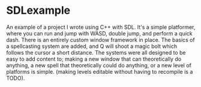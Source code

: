 # SDLexample
An example of a project I wrote using C++ with SDL.  It's a simple platformer, where you can run and jump with WASD, double jump, and perform a quick dash.  There is an entirely custom window framework in place.  The basics of a spellcasting system are added, and Q will shoot a magic bolt which follows the cursor a short distance.  The systems were all designed to be easy to add content to; making a new window that can theoretically do anything, a new spell that theoretically could do anything, or a new level of platforms is simple. (making levels editable without having to recompile is a TODO).
